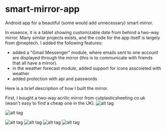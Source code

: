 # smart-mirror-app
Android app for a beautiful (some would add unnecessary) smart mirror.

In essence, it is a tablet showing customizable date from behind a two-way mirror. Many similar projects exists, and the code for the app itself is largely from @ineptech. 
I added the following features:
- added a "Gmail Messenger" module, where emails sent to one account are displayed through the mirror (this is to communicate with friends that all have a mirror).
- in the weather forecast module, added support for icons asscoieted with weather
- added protection with api and passwords

Here is a brief description of how I built the mirror.

First, I bought a two-way acrilic mirror from cutplasticsheeting.co.uk (wasn't easy to find a cheap one in the UK).
![alt tag](http://imgur.com/426gni5)


![alt tag](http://imgur.com/tCibCEp)


![alt tag]()
![alt tag]()
![alt tag]()
![alt tag]()
